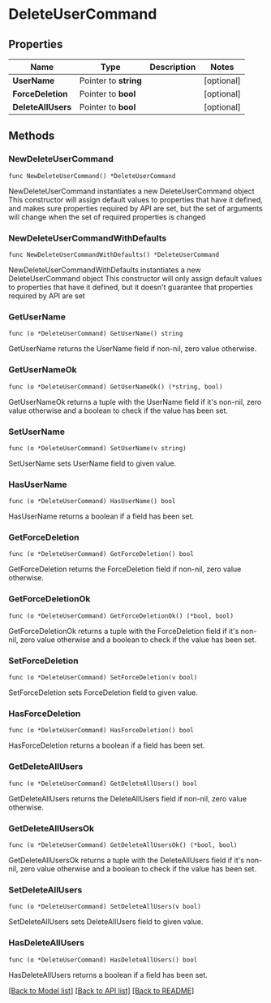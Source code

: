 # DeleteUserCommand

## Properties

Name | Type | Description | Notes
------------ | ------------- | ------------- | -------------
**UserName** | Pointer to **string** |  | [optional] 
**ForceDeletion** | Pointer to **bool** |  | [optional] 
**DeleteAllUsers** | Pointer to **bool** |  | [optional] 

## Methods

### NewDeleteUserCommand

`func NewDeleteUserCommand() *DeleteUserCommand`

NewDeleteUserCommand instantiates a new DeleteUserCommand object
This constructor will assign default values to properties that have it defined,
and makes sure properties required by API are set, but the set of arguments
will change when the set of required properties is changed

### NewDeleteUserCommandWithDefaults

`func NewDeleteUserCommandWithDefaults() *DeleteUserCommand`

NewDeleteUserCommandWithDefaults instantiates a new DeleteUserCommand object
This constructor will only assign default values to properties that have it defined,
but it doesn't guarantee that properties required by API are set

### GetUserName

`func (o *DeleteUserCommand) GetUserName() string`

GetUserName returns the UserName field if non-nil, zero value otherwise.

### GetUserNameOk

`func (o *DeleteUserCommand) GetUserNameOk() (*string, bool)`

GetUserNameOk returns a tuple with the UserName field if it's non-nil, zero value otherwise
and a boolean to check if the value has been set.

### SetUserName

`func (o *DeleteUserCommand) SetUserName(v string)`

SetUserName sets UserName field to given value.

### HasUserName

`func (o *DeleteUserCommand) HasUserName() bool`

HasUserName returns a boolean if a field has been set.

### GetForceDeletion

`func (o *DeleteUserCommand) GetForceDeletion() bool`

GetForceDeletion returns the ForceDeletion field if non-nil, zero value otherwise.

### GetForceDeletionOk

`func (o *DeleteUserCommand) GetForceDeletionOk() (*bool, bool)`

GetForceDeletionOk returns a tuple with the ForceDeletion field if it's non-nil, zero value otherwise
and a boolean to check if the value has been set.

### SetForceDeletion

`func (o *DeleteUserCommand) SetForceDeletion(v bool)`

SetForceDeletion sets ForceDeletion field to given value.

### HasForceDeletion

`func (o *DeleteUserCommand) HasForceDeletion() bool`

HasForceDeletion returns a boolean if a field has been set.

### GetDeleteAllUsers

`func (o *DeleteUserCommand) GetDeleteAllUsers() bool`

GetDeleteAllUsers returns the DeleteAllUsers field if non-nil, zero value otherwise.

### GetDeleteAllUsersOk

`func (o *DeleteUserCommand) GetDeleteAllUsersOk() (*bool, bool)`

GetDeleteAllUsersOk returns a tuple with the DeleteAllUsers field if it's non-nil, zero value otherwise
and a boolean to check if the value has been set.

### SetDeleteAllUsers

`func (o *DeleteUserCommand) SetDeleteAllUsers(v bool)`

SetDeleteAllUsers sets DeleteAllUsers field to given value.

### HasDeleteAllUsers

`func (o *DeleteUserCommand) HasDeleteAllUsers() bool`

HasDeleteAllUsers returns a boolean if a field has been set.


[[Back to Model list]](../README.md#documentation-for-models) [[Back to API list]](../README.md#documentation-for-api-endpoints) [[Back to README]](../README.md)


